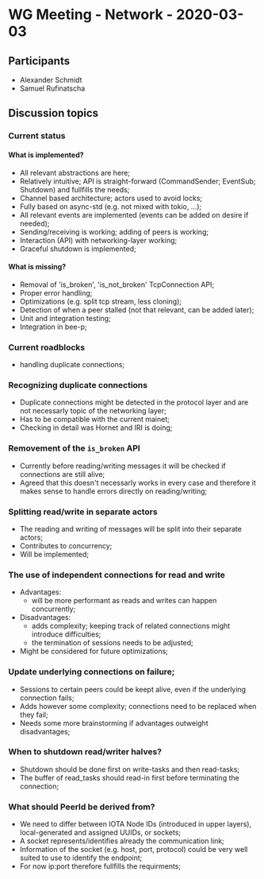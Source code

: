 # WG Meeting - Network - 2020-03-03

## Participants

- Alexander Schmidt
- Samuel Rufinatscha

## Discussion topics

### Current status

#### What is implemented?
- All relevant abstractions are here;
- Relatively intuitive; API is straight-forward (CommandSender; EventSub; Shutdown) and fullfills the needs;
- Channel based architecture; actors used to avoid locks;
- Fully based on async-std (e.g. not mixed with tokio, ...);
- All relevant events are implemented (events can be added on desire if needed);
- Sending/receiving is working; adding of peers is working;
- Interaction (API) with networking-layer working;
- Graceful shutdown is implemented;

#### What is missing?
- Removal of 'is_broken', 'is_not_broken' TcpConnection API;
- Proper error handling;
- Optimizations (e.g. split tcp stream, less cloning);
- Detection of when a peer stalled (not that relevant, can be added later);
- Unit and integration testing;
- Integration in bee-p;

### Current roadblocks
- handling duplicate connections;

### Recognizing duplicate connections
- Duplicate connections might be detected in the protocol layer and are not necessarly topic of the networking layer;
- Has to be compatible with the current mainet;
- Checking in detail was Hornet and IRI is doing;

### Removement of the `is_broken` API
- Currently before reading/writing messages it will be checked if connections are still alive;
- Agreed that this doesn't necessarly works in every case and therefore it makes sense to handle errors directly on reading/writing;

### Splitting read/write in separate actors
- The reading and writing of messages will be split into their separate actors;
- Contributes to concurrency;
- Will be implemented;

### The use of independent connections for read and write
- Advantages:
    - will be more performant as reads and writes can happen concurrently;
- Disadvantages:
    - adds complexity; keeping track of related connections might introduce difficulties;
    - the termination of sessions needs to be adjusted;
- Might be considered for future optimizations;

### Update underlying connections on failure;
- Sessions to certain peers could be keept alive, even if the underlying connection fails;
- Adds however some complexity; connections need to be replaced when they fail;
- Needs some more brainstorming if advantages outweight disadvantages;

### When to shutdown read/writer halves?
- Shutdown should be done first on write-tasks and then read-tasks;
- The buffer of read_tasks should read-in first before terminating the connection;

### What should PeerId be derived from?
- We need to differ between IOTA Node IDs (introduced in upper layers), local-generated and assigned UUIDs, or sockets;
- A socket represents/identifies already the communication link;
- Information of the socket (e.g. host, port, protocol) could be very well suited to use to identify the endpoint;
- For now ip:port therefore fullfills the requirments;